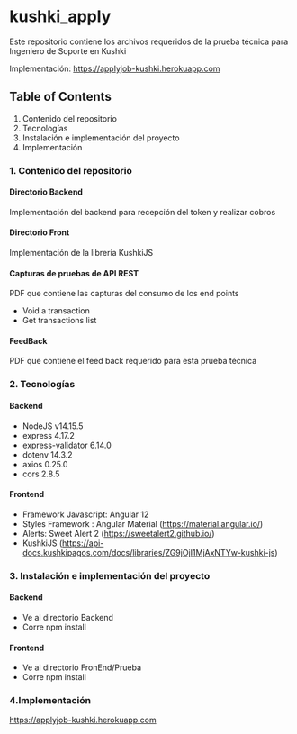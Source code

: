 # kushki_apply
Este repositorio contiene los archivos requeridos de la prueba técnica para Ingeniero de Soporte en Kushki

Implementación: https://applyjob-kushki.herokuapp.com

## Table of Contents
1. Contenido del repositorio
2. Tecnologías
3. Instalación e implementación del proyecto
4. Implementación


### 1. Contenido del repositorio
#### Directorio Backend
Implementación del backend para recepción del token y realizar cobros
#### Directorio Front
Implementación de la librería KushkiJS
#### Capturas de pruebas de API REST
PDF que contiene las capturas del consumo de los end points
* Void a transaction
* Get transactions list
#### FeedBack
PDF que contiene el feed back requerido para esta prueba técnica

### 2. Tecnologías
#### Backend
* NodeJS v14.15.5
* express 4.17.2
* express-validator 6.14.0
* dotenv 14.3.2
* axios 0.25.0
* cors 2.8.5

#### Frontend
* Framework Javascript: Angular 12
* Styles Framework :    Angular Material (https://material.angular.io/)
* Alerts:  Sweet Alert 2 (https://sweetalert2.github.io/)
* KushkiJS (https://api-docs.kushkipagos.com/docs/libraries/ZG9jOjI1MjAxNTYw-kushki-js)

### 3. Instalación e implementación del proyecto
#### Backend
* Ve al directorio Backend
* Corre npm install

#### Frontend
* Ve al directorio FronEnd/Prueba
* Corre npm install

### 4.Implementación
 https://applyjob-kushki.herokuapp.com
